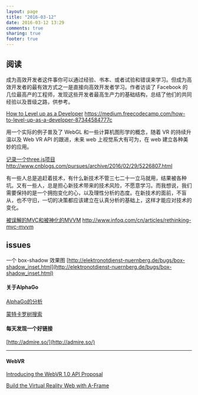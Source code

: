 ```yaml
---
layout: page
title: "2016-03-12"
date: 2016-03-12 13:29
comments: true
sharing: true
footer: true
---
```


## 阅读

成为高效开发者这件事你可以通过经验、书本、或者试验和错误来学习。但成为高效开发者的最有效方式之一是直接向高效开发者学习。作者访谈了 Facebook 的几位最高产的工程师，发现这些开发者最高生产力的基础结构，总结了他们的共同经验以及晋级之路，供参考。

[How to Level up as a Developer](https://medium.freecodecamp.com/how-to-level-up-as-a-developer-87344584777c) https://medium.freecodecamp.com/how-to-level-up-as-a-developer-87344584777c


用一个实际的例子普及了 WebGL 和一些计算机图形学的概念，随着 VR 的持续升温以及 Web VR API 的跟进，未来 web 上视觉系大有可为，在 web 建立各种美妙的应用。

[记录一个three.js项目](http://www.cnblogs.com/pursues/archive/2016/02/29/5226807.html) http://www.cnblogs.com/pursues/archive/2016/02/29/5226807.html

有一些人总是追赶着技术，有什么新技术不管三七二十一立马就用，结果被各种坑。又有一些人，总是担心新技术带来的技术风险，不愿意学习。而我想说，我们需要保持的是一个拥抱变化的心，以及理性分析的态度。在新技术的面前，不盲从，也不守旧，一切的决策都应该建立在认真分析的基础上，这样才能应对技术的变化。

[被误解的MVC和被神化的MVVM](http://www.infoq.com/cn/articles/rethinking-mvc-mvvm) http://www.infoq.com/cn/articles/rethinking-mvc-mvvm

## issues

一个 box-shadow 效果图 [http://elektronotdienst-nuernberg.de/bugs/box-shadow_inset.html](http://elektronotdienst-nuernberg.de/bugs/box-shadow_inset.html)

#### 关于AlphaGo

[AlphaGo的分析](http://zhuanlan.zhihu.com/yuandong/20607684)

[蒙特卡罗树搜索](http://www.codingpy.com/article/monte-carlo-tree-search-and-alphago/)

#### 每天发现一个好链接

[http://admire.so/](http://admire.so/)

---

#### WebVR

[Introducing the WebVR 1.0 API Proposal](https://hacks.mozilla.org/2016/03/introducing-the-webvr-1-0-api-proposal/)

[Build the Virtual Reality Web with A-Frame](https://hacks.mozilla.org/2016/03/build-the-virtual-reality-web-with-a-frame/)
